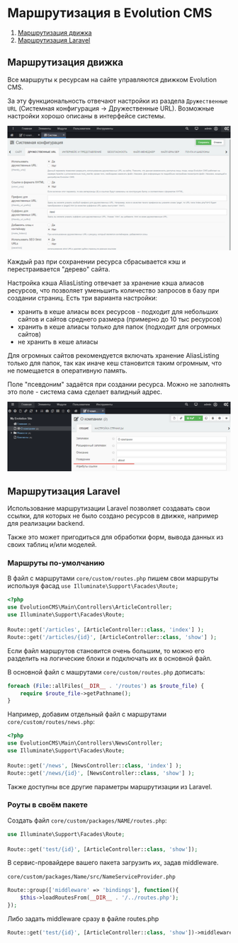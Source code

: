 # Маршрутизация в Evolution CMS

1. [Маршрутизация движка](#section1)
2. [Маршрутизация Laravel](#section2)

## Маршрутизация движка <a name="section1"></a>

Все маршруты к ресурсам на сайте управляются движком Evolution CMS.

За эту функциональность отвечают настройки из раздела `Дружественные URL` (Системная конфигурация -> Дружественные URL). Возможные настройки хорошо описаны в интерфейсе системы.

![Конфигурация](/assets/images/s16.png)

Каждый раз при сохранении ресурса сбрасывается кэш и перестраивается "дерево" сайта.

Настройка кэша AliasListing отвечает за хранение кэша алиасов ресурсов, что позволяет уменьшить количество запросов в базу при создании страниц. Есть три варианта настройки:

- хранить в кеше алиасы всех ресурсов - подходит для небольших сайтов и сайтов среднего размера (примерно до 10 тыс ресурсов)
- хранить в кеше алиасы только для папок (подходит для огромных сайтов)
- не хранить в кеше алиасы

Для огромных сайтов рекомендуется включать хранение AliasListing только для папок, так как иначе кеш становится таким огромным, что не помещается в оперативную память.

Поле "псевдоним" задаётся при создании ресурса. Можно не заполнять это поле - система сама сделает валидный адрес.

![Alias](/assets/images/s15.png)

## Маршрутизация Laravel <a name="section2"></a>

Использование маршрутизации Laravel позволяет создавать свои ссылки, для которых не было создано ресурсов в движке, например для реализации backend.

Также это может пригодиться для обработки форм, вывода данных из своих таблиц и/или моделей.

### Маршруты по-умолчанию

В файл с маршрутами `core/custom/routes.php` пишем свои маршруты используя фасад `use Illuminate\Support\Facades\Route;`

```php
<?php
use EvolutionCMS\Main\Controllers\ArticleController;
use Illuminate\Support\Facades\Route;

Route::get('/articles', [ArticleController::class, 'index'] );
Route::get('/articles/{id}', [ArticleController::class, 'show'] );
```

Если файл маршрутов становится очень большим, то можно его разделить на логические блоки и подключать их в основной файл.

В основной файл с машрутами `core/custom/routes.php` дописать:

```php
foreach (File::allFiles(__DIR__ . '/routes') as $route_file) {
    require $route_file->getPathname();
}
```

Например, добавим отдельный файл с маршрутами `core/custom/routes/news.php`:

```php
<?php
use EvolutionCMS\Main\Controllers\NewsController;
use Illuminate\Support\Facades\Route;

Route::get('/news', [NewsController::class, 'index'] );
Route::get('/news/{id}', [NewsController::class, 'show'] );
```

Также доступны все другие параметры маршрутизации из Laravel.

### Роуты в своём пакете

Создать файл `core/custom/packages/NAME/routes.php`:

```php
use Illuminate\Support\Facades\Route;

Route::get('test/{id}', [ArticleController::class, 'show']);
```

В сервис-провайдере вашего пакета загрузить их, задав middleware.

`core/custom/packages/Name/src/NameServiceProvider.php`

```php
Route::group(['middleware' => 'bindings'], function(){
    $this->loadRoutesFrom(__DIR__ . '/../routes.php');
});

```

Либо задать middleware сразу в файле routes.php

```php
Route::get('test/{id}', [ArticleController::class, 'show'])->middleware('bindings');
```
